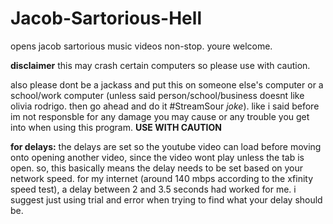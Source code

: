 # Jacob-Sartorious-Hell
opens jacob sartorious music videos non-stop. youre welcome. 

**disclaimer**
this may crash certain computers so please use with caution. 

also please dont be a jackass and put this on someone else's computer or a school/work computer (unless said person/school/business doesnt like olivia rodrigo. then go ahead and do it #StreamSour *joke*). like i said before im not responsble for any damage you may cause or any trouble you get into when using this program. **USE WITH CAUTION**

**for delays:**
the delays are set so the youtube video can load before moving onto opening another video, since the video wont play unless the tab is open. so, this basically means the delay needs to be set based on your network speed. for my internet (around 140 mbps according to the xfinity speed test), a delay between 2 and 3.5 seconds had worked for me. i suggest just using trial and error when trying to find what your delay should be. 
